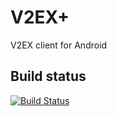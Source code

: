 # V2EX+
V2EX client for Android

## Build status
[![Build Status](https://drone.io/github.com/CzBiX/v2ex-android/status.png)](https://drone.io/github.com/CzBiX/v2ex-android/latest)
